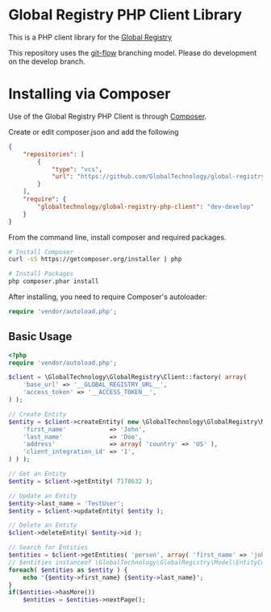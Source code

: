 Global Registry PHP Client Library
==================================

This is a PHP client library for the [Global Registry](https://github.com/CruGlobal/global_registry)

This repository uses the [git-flow](http://nvie.com/posts/a-successful-git-branching-model/) branching model. Please do development on the develop branch.

# Installing via Composer

Use of the Global Registry PHP Client is through [Composer](http://getcomposer.org).

Create or edit composer.json and add the following
```json
{
    "repositories": [
        {
            "type": "vcs",
            "url": "https://github.com/GlobalTechnology/global-registry-php-client"
        }
    ],
    "require": {
        "globaltechnology/global-registry-php-client": "dev-develop"
    }
}
```
From the command line, install composer and required packages.
```bash
# Install Composer
curl -sS https://getcomposer.org/installer | php

# Install Packages
php composer.phar install
```
After installing, you need to require Composer's autoloader:
```php
require 'vendor/autoload.php';
```

Basic Usage
-----------

```php
<?php
require 'vendor/autoload.php';

$client = \GlobalTechnology\GlobalRegistry\Client::factory( array(
	'base_url' => '__GLOBAL_REGISTRY_URL__',
	'access_token' => '__ACCESS_TOKEN__',
) );

// Create Entity
$entity = $client->createEntity( new \GlobalTechnology\GlobalRegistry\Model\Entity( 'person', array(
	'first_name'            => 'John',
	'last_name'             => 'Doe',
	'address'               => array( 'country' => 'US' ),
	'client_integration_id' => '1',
) ) );

// Get an Entity
$entity = $client->getEntity( 7178632 );

// Update an Entity
$entity->last_name = 'TestUser';
$entity = $client->updateEntity( $entity );

// Delete an Entity
$client->deleteEntity( $entity->id );

// Search for Entities
$entities = $client->getEntities( 'person', array( 'first_name' => 'john', 'address' => array( 'country' => 'UK' ) ) );
// $entities instanceof \GlobalTechnology\GlobalRegistry\Model\EntityCollection
foreach( $entities as $entity ) {
	echo "{$entity->first_name} {$entity->last_name}";
}
if($entities->hasMore())
	$entities = $entities->nextPage();
```
